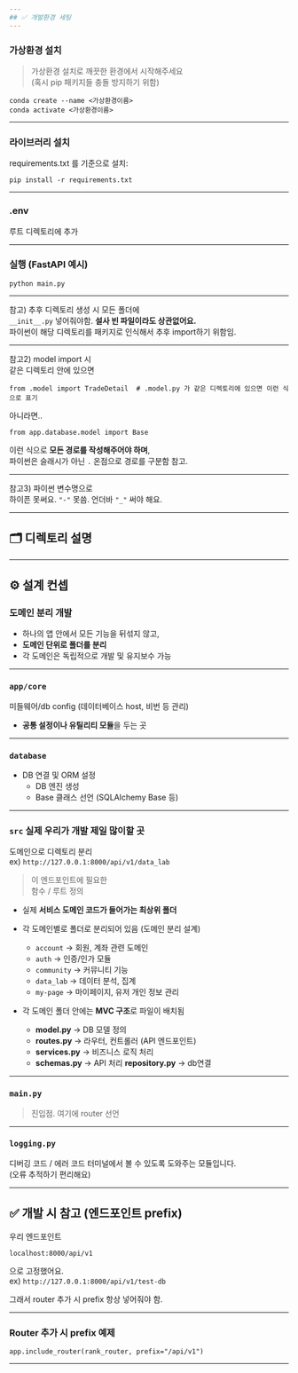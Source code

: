 ```yaml
---
## ✅ 개발환경 세팅
---
```


### 가상환경 설치

> 가상환경 설치로 깨끗한 환경에서 시작해주세요  
> (혹시 pip 패키지들 충돌 방지하기 위함)

```
conda create --name <가상환경이름>
conda activate <가상환경이름>
```

---

### 라이브러리 설치

requirements.txt 를 기준으로 설치:

```
pip install -r requirements.txt
```

---

### .env

루트 디렉토리에 추가

---

### 실행 (FastAPI 예시)

```
python main.py
```

---

참고) 추후 디렉토리 생성 시 모든 폴더에  
`__init__.py` 넣어줘야함. **설사 빈 파일이라도 상관없어요.**  
파이썬이 해당 디렉토리를 패키지로 인식해서 추후 import하기 위함임.

---

참고2) model import 시  
같은 디렉토리 안에 있으면

```
from .model import TradeDetail  # .model.py 가 같은 디렉토리에 있으면 이런 식으로 표기
```

아니라면..

```
from app.database.model import Base
```

이런 식으로 **모든 경로를 작성해주어야 하며**,  
파이썬은 슬래시가 아닌 `.` 온점으로 경로를 구분함 참고.

---

참고3) 파이썬 변수명으로  
하이픈 못써요. `"-"` 못씀. 언더바 `"_"` 써야 해요.

---

## 🗂️ 디렉토리 설명

---

## ⚙️ 설계 컨셉

### 도메인 분리 개발

- 하나의 앱 안에서 모든 기능을 뒤섞지 않고,
- **도메인 단위로 폴더를 분리**
- 각 도메인은 독립적으로 개발 및 유지보수 가능

---

### `app/core`

미들웨어/db config (데이터베이스 host, 비번 등 관리)

- **공통 설정이나 유틸리티 모듈**을 두는 곳

---

### `database`

- DB 연결 및 ORM 설정
  - DB 엔진 생성
  - Base 클래스 선언 (SQLAlchemy Base 등)

---

### `src` 실제 우리가 개발 제일 많이할 곳

도메인으로 디렉토리 분리  
ex) `http://127.0.0.1:8000/api/v1/data_lab`

> 이 엔드포인트에 필요한  
> 함수 / 루트 정의

- 실제 **서비스 도메인 코드가 들어가는 최상위 폴더**
- 각 도메인별로 폴더로 분리되어 있음 (도메인 분리 설계)

  - `account` → 회원, 계좌 관련 도메인
  - `auth` → 인증/인가 모듈
  - `community` → 커뮤니티 기능
  - `data_lab` → 데이터 분석, 집계
  - `my-page` → 마이페이지, 유저 개인 정보 관리

- 각 도메인 폴더 안에는 **MVC 구조**로 파일이 배치됨
  - **model.py** → DB 모델 정의
  - **routes.py** → 라우터, 컨트롤러 (API 엔드포인트)
  - **services.py** → 비즈니스 로직 처리
  - **schemas.py** → API 처리
    **repository.py** -> db연결

---

### `main.py`

> 진입점. 여기에 router 선언

---

### `logging.py`

디버깅 코드 / 에러 코드 터미널에서 볼 수 있도록 도와주는 모듈입니다.  
(오류 추적하기 편리해요)

---

## ✅ 개발 시 참고 (엔드포인트 prefix)

우리 엔드포인트

```
localhost:8000/api/v1
```

으로 고정했어요.  
ex) `http://127.0.0.1:8000/api/v1/test-db`

그래서 router 추가 시 prefix 항상 넣어줘야 함.

---

### Router 추가 시 prefix 예제

```
app.include_router(rank_router, prefix="/api/v1")

```

---
